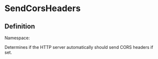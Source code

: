 #  SendCorsHeaders

## Definition
Namespace: 

Determines if the HTTP server automatically should send CORS headers if set.

